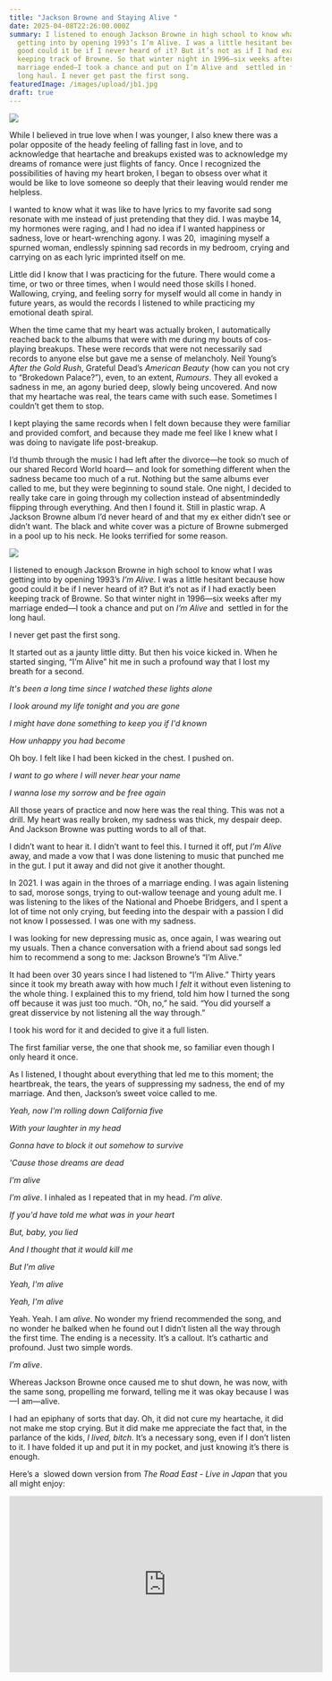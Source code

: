 ```yaml
---
title: "Jackson Browne and Staying Alive "
date: 2025-04-08T22:26:00.000Z
summary: I listened to enough Jackson Browne in high school to know what I was
  getting into by opening 1993’s I’m Alive. I was a little hesitant because how
  good could it be if I never heard of it? But it’s not as if I had exactly been
  keeping track of Browne. So that winter night in 1996—six weeks after my
  marriage ended—I took a chance and put on I’m Alive and  settled in for the
  long haul. I never get past the first song.
featuredImage: /images/upload/jb1.jpg
draft: true
---
```

![](/images/upload/jb1.jpg)





While I believed in true love when I was younger, I also knew there was a polar opposite of the heady feeling of falling fast in love, and to acknowledge that heartache and breakups existed was to acknowledge my dreams of romance were just flights of fancy. Once I recognized the possibilities of having my heart broken, I began to obsess over what it would be like to love someone so deeply that their leaving would render me helpless. 

I wanted to know what it was like to have lyrics to my favorite sad song resonate with me instead of just pretending that they did. I was maybe 14, my hormones were raging, and I had no idea if I wanted happiness or sadness, love or heart-wrenching agony. I was 20,  imagining myself a spurned woman, endlessly spinning sad records in my bedroom, crying and carrying on as each lyric imprinted itself on me. 

Little did I know that I was practicing for the future. There would come a time, or two or three times, when I would need those skills I honed. Wallowing, crying, and feeling sorry for myself would all come in handy in future years, as would the records I listened to while practicing my emotional death spiral. 

When the time came that my heart was actually broken, I automatically reached back to the albums that were with me during my bouts of cos-playing breakups. These were records that were not necessarily sad records to anyone else but gave me a sense of melancholy. Neil Young’s *After the Gold Rush*, Grateful Dead’s *American Beauty* (how can you not cry to “Brokedown Palace?”), even, to an extent, *Rumours*. They all evoked a sadness in me, an agony buried deep, slowly being uncovered. And now that my heartache was real, the tears came with such ease. Sometimes I couldn’t get them to stop.

I kept playing the same records when I felt down because they were familiar and provided comfort, and because they made me feel like I knew what I was doing to navigate life post-breakup.

I’d thumb through the music I had left after the divorce—he took so much of our shared Record World hoard— and look for something different when the sadness became too much of a rut. Nothing but the same albums ever called to me, but they were beginning to sound stale. One night, I decided to really take care in going through my collection instead of absentmindedly flipping through everything. And then I found it. Still in plastic wrap. A Jackson Browne album I’d never heard of and that my ex either didn’t see or didn’t want. The black and white cover was a picture of Browne submerged in a pool up to his neck. He looks terrified for some reason. 

![](/images/upload/jb2.jpg)

I listened to enough Jackson Browne in high school to know what I was getting into by opening 1993’s *I’m Alive*. I was a little hesitant because how good could it be if I never heard of it? But it’s not as if I had exactly been keeping track of Browne. So that winter night in 1996—six weeks after my marriage ended—I took a chance and put on *I’m Alive* and  settled in for the long haul.

I never get past the first song. 

It started out as a jaunty little ditty. But then his voice kicked in. When he started singing, “I’m Alive” hit me in such a profound way that I lost my breath for a second.

*It's been a long time since I watched these lights alone*

*I look around my life tonight and you are gone*

*I might have done something to keep you if I'd known*

*How unhappy you had become*

Oh boy. I felt like I had been kicked in the chest. I pushed on.

*I want to go where I will never hear your name*

*I wanna lose my sorrow and be free again*

All those years of practice and now here was the real thing. This was not a drill. My heart was really broken, my sadness was thick, my despair deep. And Jackson Browne was putting words to all of that.

I didn’t want to hear it. I didn’t want to feel this. I turned it off, put *I’m Alive* away, and made a vow that I was done listening to music that punched me in the gut. I put it away and did not give it another thought. 

In 2021. I was again in the throes of a marriage ending. I was again listening to sad, morose songs, trying to out-wallow teenage and young adult me. I was listening to the likes of the National and Phoebe Bridgers, and I spent a lot of time not only crying, but feeding into the despair with a passion I did not know I possessed. I was one with my sadness. 

I was looking for new depressing music as, once again, I was wearing out my usuals. Then a chance conversation with a friend about sad songs led him to recommend a song to me: Jackson Browne’s “I’m Alive.”

It had been over 30 years since I had listened to “I’m Alive.” Thirty years since it took my breath away with how much I *felt* it without even listening to the whole thing. I explained this to my friend, told him how I turned the song off because it was just too much. “Oh, no,” he said. “You did yourself a great disservice by not listening all the way through.” 

I took his word for it and decided to give it a full listen.

The first familiar verse, the one that shook me, so familiar even though I only heard it once. 

As I listened, I thought about everything that led me to this moment; the heartbreak, the tears, the years of suppressing my sadness, the end of my marriage. And then, Jackson’s sweet voice called to me.

*Yeah, now I'm rolling down California five*

*With your laughter in my head*

*Gonna have to block it out somehow to survive*

*'Cause those dreams are dead*

*I'm alive*

*I’m alive*. I inhaled as I repeated that in my head. *I’m* *alive*.

*If you'd have told me what was in your heart*

*But, baby, you lied*

*And I thought that it would kill me*

*But I'm alive*

*Yeah, I'm alive*

*Yeah, I'm alive*

Yeah. Yeah. I am *alive*. No wonder my friend recommended the song, and no wonder he balked when he found out I didn’t listen all the way through the first time. The ending is a necessity. It’s a callout. It’s cathartic and profound. Just two simple words. 

*I’m alive*.

Whereas Jackson Browne once caused me to shut down, he was now, with the same song, propelling me forward, telling me it was okay because I was—I am—alive.

I had an epiphany of sorts that day. Oh, it did not cure my heartache, it did not make me stop crying. But it did make me appreciate the fact that, in the parlance of the kids, *I lived, bitch*. It’s a necessary song, even if I don’t listen to it. I have folded it up and put it in my pocket, and just knowing it’s there is enough.

Here’s a  slowed down version from *The Road East - Live in Japan* that you all might enjoy:

<iframe width="560" height="315" src="https://www.youtube.com/embed/50zeHKiazVc?si=vqga6d3flkMfSMjE" title="YouTube video player" frameborder="0" allow="accelerometer; autoplay; clipboard-write; encrypted-media; gyroscope; picture-in-picture; web-share" referrerpolicy="strict-origin-when-cross-origin" allowfullscreen></iframe>
